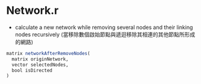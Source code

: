 # Network.r

* calculate a new network while removing several nodes and their linking nodes recursively (當移除數個啟始節點與遞迴移除其相連的其他節點所形成的網路)
```R
matrix networkAfterRemoveNodes(
  matrix originNetwork, 
  vector selectedNodes, 
  bool isDirected
)
```